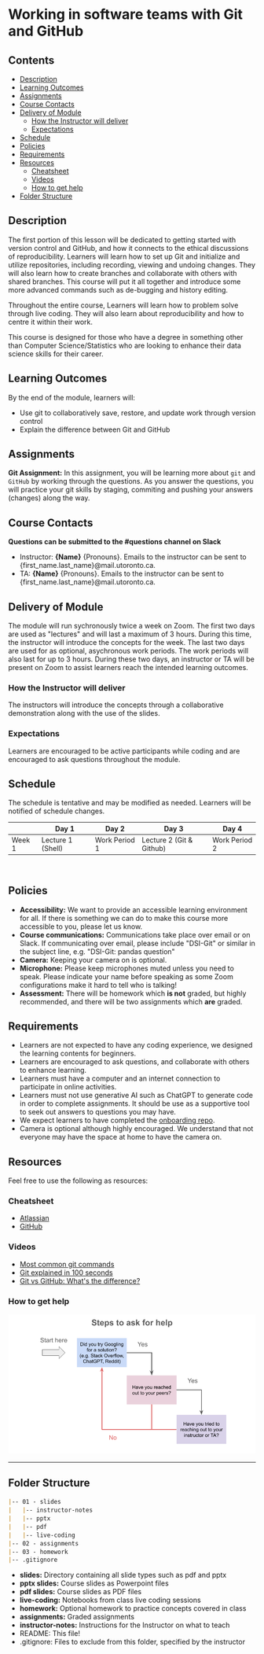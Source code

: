 # Working in software teams with Git and GitHub

## Contents
* [Description](#description)
* [Learning Outcomes](#learning-outcomes)
* [Assignments](#assignments)
* [Course Contacts](#course-contacts)
* [Delivery of Module](#delivery-of-module)
  + [How the Instructor will deliver](#how-the-instructor-will-deliver)
  + [Expectations](#expectations)
* [Schedule](#schedule)
* [Policies](#policies)
* [Requirements](#requirements)
* [Resources](#resources)
  + [Cheatsheet](#cheatsheet)
  + [Videos](#videos)
  + [How to get help](#how-to-get-help)
* [Folder Structure](#folder-structure)

## Description
The first portion of this lesson will be dedicated to getting started with version control and GitHub, and how it connects to the ethical discussions of reproducibility. Learners will learn how to set up Git and initialize and utilize repositories, including recording, viewing and undoing changes. They will also learn how to create branches and collaborate with others with shared branches. This course will put it all together and introduce some more advanced commands such as de-bugging and history editing.

Throughout the entire course, Learners will learn how to problem solve through live coding. They will also learn about reproducibility and how to centre it within their work.

This course is designed for those who have a degree in something other than Computer Science/Statistics who are looking to enhance their data science skills for their career.

## Learning Outcomes
By the end of the module, learners will:
* Use git to collaboratively save, restore, and update work through version control
* Explain the difference between Git and GitHub

## Assignments
**Git Assignment:** In this assignment, you will be learning more about `git` and `GitHub` by working through the questions. As you answer the questions, you will practice your git skills by staging, commiting and pushing your answers (changes) along the way.

## Course Contacts
**Questions can be submitted to the #questions channel on Slack**

* Instructor: **{Name}** {Pronouns}. Emails to the instructor can be sent to {first_name.last_name}@mail.utoronto.ca.
* TA: **{Name}** {Pronouns}. Emails to the instructor can be sent to {first_name.last_name}@mail.utoronto.ca.
 
## Delivery of Module
The module will run sychronously twice a week on Zoom. The first two days are used as "lectures" and will last a maximum of 3 hours. During this time, the instructor will introduce the concepts for the week. The last two days are used for as optional, asychronous work periods. The work periods will also last for up to 3 hours. During these two days, an instructor or TA will be present on Zoom to assist learners reach the intended learning outcomes.

### How the Instructor will deliver
The instructors will introduce the concepts through a collaborative demonstration along with the use of the slides.
 
### Expectations
Learners are encouraged to be active participants while coding and are encouraged to ask questions throughout the module.

## Schedule
The schedule is tentative and may be modified as needed. Learners will be notified of schedule changes.

||Day 1|Day 2|Day 3|Day 4|
|---|---|---|---|---|
|Week 1|Lecture 1 (Shell)|Work Period 1|Lecture 2 (Git & Github)|Work Period 2|
 
## Policies
* **Accessibility:** We want to provide an accessible learning environment for all. If there is something we can do to make this course more accessible to you, please let us know.
* **Course communications:** Communications take place over email or on Slack. If communicating over email, please include "DSI-Git" or similar in the subject line, e.g. "DSI-Git: pandas question"
* **Camera:** Keeping your camera on is optional.
* **Microphone:** Please keep microphones muted unless you need to speak. Please indicate your name before speaking as some Zoom configurations make it hard to tell who is talking!
* **Assessment:** There will be homework which **is not** graded, but highly recommended, and there will be two assignments which **are** graded.
 
## Requirements
* Learners are not expected to have any coding experience, we designed the learning contents for beginners.
* Learners are encouraged to ask questions, and collaborate with others to enhance learning.
* Learners must have a computer and an internet connection to participate in online activities.
* Learners must not use generative AI such as ChatGPT to generate code in order to complete assignments. It should be use as a supportive tool to seek out answers to questions you may have.
* We expect learners to have completed the [onboarding repo](https://github.com/UofT-DSI/Onboarding/tree/tech-onboarding-docs).
* Camera is optional although highly encouraged. We understand that not everyone may have the space at home to have the camera on.

## Resources
Feel free to use the following as resources:

### Cheatsheet
- [Atlassian](https://www.atlassian.com/git/tutorials/atlassian-git-cheatsheet)
- [GitHub](https://education.github.com/git-cheat-sheet-education.pdf)

### Videos
- [Most common git commands](https://www.youtube.com/watch?v=PSJ63LULKHA)
- [Git explained in 100 seconds](https://www.youtube.com/watch?v=hwP7WQkmECE)
- [Git vs GitHub: What's the difference?](https://www.youtube.com/watch?v=wpISo9TNjfU)

### How to get help
![image](/Steps%20to%20ask%20for%20help.png)

<hr>

## Folder Structure

```markdown
|-- 01 - slides
|   |-- instructor-notes
|   |-- pptx
|   |-- pdf
|   |-- live-coding
|-- 02 - assignments
|-- 03 - homework
|-- .gitignore
```

* **slides:** Directory containing all slide types such as pdf and pptx
* **pptx slides:** Course slides as Powerpoint files
* **pdf slides:** Course slides as PDF files
* **live-coding:** Notebooks from class live coding sessions
* **homework:** Optional homework to practice concepts covered in class
* **assignments:** Graded assignments
* **instructor-notes:** Instructions for the Instructor on what to teach
* README: This file!
* .gitignore: Files to exclude from this folder, specified by the instructor
